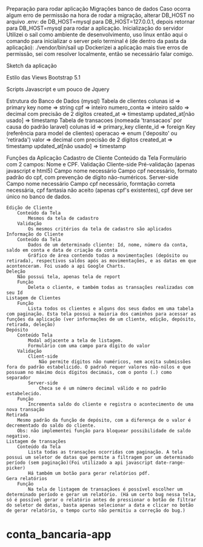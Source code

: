 Preparação para rodar aplicação
    Migrações banco de dados
        Caso ocorra algum erro de permissão na hora de rodar a migração, alterar DB_HOST no arquivo .env: de DB_HOST=mysql para DB_HOST=127.0.0.1, depois retornar para DB_HOST=mysql para rodar a aplicação.
    Inicialização do servidor
        Utilizei o sail como ambiente de desenvolvimento, uso linux então aqui o comando para inicializar o server pelo terminal é (de dentro da pasta da aplicação): ./vendor/bin/sail up
        Dockerizei a aplicação mais tive erros de permissão, sei com resolver localmente, então se necessário falar comigo.


Sketch da aplicação

Estilo das Views
    Bootstrap 5.1

Scripts
    Javascript e um pouco de Jquery

Estrutura do Banco de Dados (mysql)
    Tabela de clientes
        colunas
            id => primary key
            nome => string
            cpf => inteiro
            numero_conta => inteiro
            saldo => decimal com precisão de 2 dígitos
            created_at => timestamp
            updated_at[não usado] => timestamp
    Tabela de transacoes (nomeada 'transacaos' por causa do padrão laravel)
        colunas
            id => primary_key
            cliente_id => foreign Key (referência para model de clientes)
            operacao => enum ('deposito' ou 'retirada')
            valor => decimal com precisão de 2 dígitos
            created_at => timestamp
            updated_at[não usado] => timestamp
    
Funções da Aplicação
    Cadastro de Cliente
        Conteúdo da Tela
            Formulário com 2 campos: Nome e CPF.
        Validação
            Cliente-side
                Pré-validação (apenas javascript e html5)
                    Campo nome necessário
                    Campo cpf necessário, formato padrão do cpf, com prevenção de dígito não-numéricos.
                Server-side
                    Campo nome necessário
                    Campo cpf necessário, formtação correta necessária, cpf fantasia não aceito (apenas cpf's existentes), cpf deve ser único no banco de dados.

    Edição de Cliente
        Conteúdo da Tela
            Mesmos da tela de cadastro
        Validação
            Os mesmos critérios da tela de cadastro são aplicados
    Informação do Cliente
        Conteúdo da Tela
            Dados de um determinado cliente: Id, nome, número da conta, saldo em conta e data de criação da conta
            Gráfico de área contendo todas a movimentações (depósito ou retirada), respectivos saldos após as movimentações, e as datas em que acontenceram. Foi usado a api Google Charts.
    Deleção
        Não possui tela, apenas tela de report
        Função
            Deleta o cliente, e também todas as transações realizadas com seu Id
    Listagem de Clientes
        Função
            Lista todos os clientes e alguns dos seus dados em uma tabela com paginação. Esta tela possui a maioria dos caminhos para acessar as funções da aplicação (ver informações de um cliente, edição, depósito, retirada, deleção)
    Depósito
        Conteúdo Tela
            Modal adjacente a tela de listagem.
            Formulário com uma campo para dígito do valor
        Validação
            Client-side
                Não permite dígitos não numéricos, nem aceita submissões fora do padrão estabelicido. O padraõ requer valores não-núlos e que possuam no máximo dois dígitos decimais, com o ponto (.) como separador
            Server-side
                Checa se é um número decimal válido e no padrão estabelecido.
        Função
            Incrementa saldo do cliente e registra o acontecimento de uma nova transação
    Retirada
        Mesmo padrão da função de depósito, com a diferença de o valor é decrementado do saldo do cliente.
        Obs: não implementei função para bloquear possibilidade de saldo negativo.
    Listagem de transações
        Conteúdo da Tela
            Lista todas as transações ocorridas com paginação. A tela possui um seletor de datas que permite a filtragem por um determinado período (sem paginação)(Foi utilizado a api javascript date-range-picker)
            Há também um botão para gerar relatórios pdf.
    Gera relatórios
        Função
            Na tela de listagem de transaçãoes é possível escolher um determinado período e gerar um relatório. (Há um certo bug nessa tela, só é possível gerar o relatório antes de pressionar o botão de filtrar do seletor de datas, basta apenas selecionar a data e clicar no botão de gerar relatório, o tempo curto não permitiu a correção do bug.)
        
        
        

    


# conta_bancaria-app
